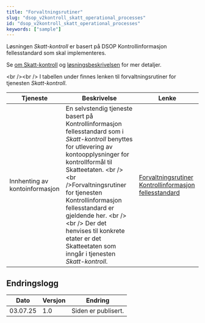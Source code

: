 ```yaml
---
title: "Forvaltningsrutiner"
slug: "dsop_v2kontroll_skatt_operational_processes"
id: "dsop_v2kontroll_skatt_operational_processes"
keywords: ["sample"]
---
```


Løsningen *Skatt-kontroll* er basert på DSOP Kontrollinformasjon fellesstandard som skal implementeres.

Se [om Skatt-kontroll](https://dokumentasjon.dsop.no/dsop_v2kontroll_skatt_about.html) og
[løsningsbeskrivelsen](https://dokumentasjon.dsop.no/dsop_v2kontroll_skatt_løsningsbeskrivelse.html) for mer detaljer.

<br \/><br \/>
I tabellen under finnes lenken til forvaltningsrutiner for tjenesten *Skatt-kontroll*.

| Tjeneste | Beskrivelse | Lenke |
| --------------- | --------------------- | --------- |
| Innhenting av kontoinformasjon | En selvstendig tjeneste basert på Kontrollinformasjon fellesstandard som i *Skatt-kontroll* benyttes for utlevering av kontoopplysninger for kontrollformål til Skatteetaten. <br \/><br \/>Forvaltningsrutiner for tjenesten Kontrollinformasjon fellesstandard er gjeldende her. <br \/><br \/> Der det henvises til konkrete etater er det Skatteetaten som inngår i tjenesten *Skatt-kontroll*. | [Forvaltningsrutiner Kontrollinformasjon fellesstandard](https://dokumentasjon.dsop.no/dsop_v2fellesstandard_operational_processes.html) |

## Endringslogg

| Dato | Versjon | Endring |
| ---------- | --------- | ------------------------------------------------------------------- |
| 03.07.25 | 1.0 | Siden er publisert. |

